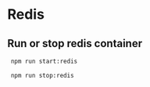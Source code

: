 # Redis

## Run or stop redis container

```bash
 npm run start:redis
```

```bash
 npm run stop:redis
```
